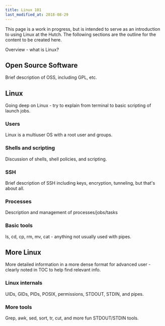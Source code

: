 ```yaml
---
title: Linux 101
last_modified_at: 2018-08-29
---
```

This page is a work in progress, but is intended to serve as an introduction to using Linux at the Hutch.  The following sections are the outline for the content to be created here.




Overview - what is Linux?
## Open Source Software
Brief description of OSS, including GPL, etc.

## Linux
Going deep on Linux - try to explain from terminal to basic scripting of launch jobs.
### Users
Linux is a multiuser OS with a root user and groups.
### Shells and scripting
Discussion of shells, shell policies, and scripting.
### SSH
Brief description of SSH including keys, encryption, tunneling, but that's about all.
### Processes
Description and management of processes/jobs/tasks
### Basic tools
ls, cd, cp, rm, mv, cat - anything not usually used with pipes.

## More Linux
More detailed information in a more dense format for advanced user - clearly noted in TOC to help find relevant info.
### Linux internals
UIDs, GIDs, PIDs, POSIX, permissions, STDOUT, STDIN, and pipes.
### More tools
Grep, awk, sed, sort, tr, cut, and more fun STDOUT/STDIN tools.
